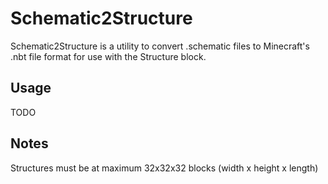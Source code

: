 # Schematic2Structure
Schematic2Structure is a utility to convert .schematic files to Minecraft's .nbt file format for use with the Structure block.

## Usage
TODO

## Notes
Structures must be at maximum 32x32x32 blocks (width x height x length)
